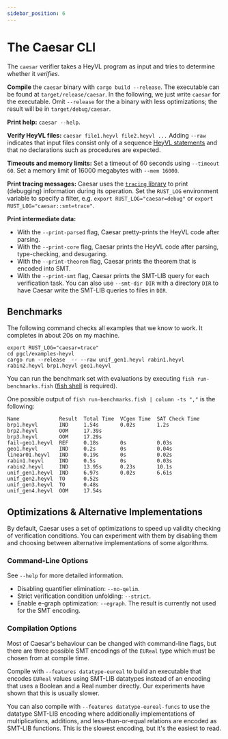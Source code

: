 ```yaml
---
sidebar_position: 6
---
```


# The Caesar CLI

The `caesar` verifier takes a HeyVL program as input and tries to determine whether it _verifies_.

**Compile** the `caesar` binary with `cargo build --release`.
The executable can be found at `target/release/caesar`.
In the following, we just write `caesar` for the executable.
Omit `--release` for the a binary with less optimizations; the result will be in `target/debug/caesar`.

**Print help:**
`caesar --help`.

**Verify HeyVL files:**
`caesar file1.heyvl file2.heyvl ...`
Adding `--raw` indicates that input files consist only of a sequence [HeyVL statements](./heyvl/statements.md) and that no declarations such as procedures are expected.

**Timeouts and memory limits:**
Set a timeout of 60 seconds using `--timeout 60`.
Set a memory limit of 16000 megabytes with `--mem 16000`.

**Print tracing messages:**
Caesar uses the [`tracing` library](https://github.com/tokio-rs/tracing) to print (debugging) information during its operation.
Set the `RUST_LOG` environment variable to specify a filter, e.g. `export RUST_LOG="caesar=debug"` or `export RUST_LOG="caesar::smt=trace"`.

**Print intermediate data:**
* With the `--print-parsed` flag, Caesar pretty-prints the HeyVL code after parsing.
* With the `--print-core` flag, Caesar prints the HeyVL code after parsing, type-checking, and desugaring.
* With the `--print-theorem` flag, Caesar prints the theorem that is encoded into SMT.
* With the `--print-smt` flag, Caesar prints the SMT-LIB query for each verification task. You can also use `--smt-dir DIR` with a directory `DIR` to have Caesar write the SMT-LIB queries to files in `DIR`.

## Benchmarks

The following command checks all examples that we know to work.
It completes in about 20s on my machine.

```shell
export RUST_LOG="caesar=trace"
cd pgcl/examples-heyvl
cargo run --release  -- --raw unif_gen1.heyvl rabin1.heyvl rabin2.heyvl brp1.heyvl geo1.heyvl
```

You can run the benchmark set with evaluations by executing `fish run-benchmarks.fish` ([fish shell](https://fishshell.com/) is required).

One possible output of `fish run-benchmarks.fish | column -ts ","` is the following:
```
Name             Result  Total Time  VCgen Time  SAT Check Time
brp1.heyvl       IND     1.54s       0.02s       1.2s
brp2.heyvl       OOM     17.39s
brp3.heyvl       OOM     17.29s
fail-geo1.heyvl  REF     0.18s       0s          0.03s
geo1.heyvl       IND     0.2s        0s          0.04s
linear01.heyvl   IND     0.19s       0s          0.02s
rabin1.heyvl     IND     0.5s        0s          0.03s
rabin2.heyvl     IND     13.95s      0.23s       10.1s
unif_gen1.heyvl  IND     6.97s       0.02s       6.61s
unif_gen2.heyvl  TO      0.52s
unif_gen3.heyvl  TO      0.48s
unif_gen4.heyvl  OOM     17.54s
```

## Optimizations & Alternative Implementations

By default, Caesar uses a set of optimizations to speed up validity checking of verification conditions.
You can experiment with them by disabling them and choosing between alternative implementations of some algorithms.

### Command-Line Options

See `--help` for more detailed information.

 * Disabling quantifier elimination: `--no-qelim`.
 * Strict verification condition unfolding: `--strict`.
 * Enable e-graph optimization: `--egraph`. The result is currently not used for the SMT encoding.

### Compilation Options

Most of Caesar's behaviour can be changed with command-line flags, but there are three possible SMT encodings of the `EUReal` type which must be chosen from at compile time.

Compile with `--features datatype-eureal` to build an executable that encodes `EUReal` values using SMT-LIB datatypes instead of an encoding that uses a Boolean and a Real number directly.
Our experiments have shown that this is usually slower.

You can also compile with `--features datatype-eureal-funcs` to use the datatype SMT-LIB encoding where additionally implementations of multiplications, additions, and less-than-or-equal relations are encoded as SMT-LIB functions.
This is the slowest encoding, but it's the easiest to read.

